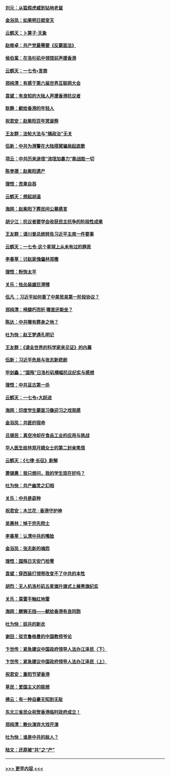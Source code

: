 #### [刘元：从狐假虎威到钻地老鼠](../pages/nsc993/n11612832.md?t=10252022) 
#### [金浴凤：如果明日就变天](../pages/nsc993/n11611135.md?t=10252022) 
#### [云鹤天：卜算子‧天象](../pages/nsc993/n11609023.md?t=10252022) 
#### [赵修卓：共产党最需要《反蒙面法》](../pages/nsc993/n11608006.md?t=10252022) 
#### [侯伯鸾：在洛杉矶中领馆前声援香港](../pages/nsc993/n11607802.md?t=10252022) 
#### [云鹤天：一七令•言商](../pages/nsc993/n11606248.md?t=10252022) 
#### [郑纯清：有感于第六届世界互联网大会](../pages/nsc993/n11604718.md?t=10252022) 
#### [袁斌：有良知的大陆人声援香港抗议者](../pages/nsc993/n11603673.md?t=10252022) 
#### [耿静：献给香港的年轻人](../pages/nsc993/n11602462.md?t=10252022) 
#### [祝君安：赵紫阳百年冥诞祭](../pages/nsc993/n11601386.md?t=10252022) 
#### [王友群：法轮大法与“搞政治”无关](../pages/nsc993/n11601658.md?t=10252022) 
#### [伍新：中共为港警在大陆搭窝骗局起底歌](../pages/nsc993/n11601536.md?t=10252022) 
#### [项云：中共历来迷信“流氓加暴力”能战胜一切](../pages/nsc993/n11601496.md?t=10252022) 
#### [陈奎德：赵紫阳遗产](../pages/nsc993/n11601444.md?t=10252022) 
#### [理悟：苦果自吞](../pages/nsc993/n11601385.md?t=10252022) 
#### [云鹤天：想起胡温](../pages/nsc993/n11600033.md?t=10252022) 
#### [海网：赵紫阳下葬民间公墓感言](../pages/nsc993/n11600021.md?t=10252022) 
#### [胡少江：抗议者要学会收获民主抗争的阶段性成果](../pages/nsc993/n11599626.md?t=10252022) 
#### [王友群：请川普总统转告习近平主席一件要事](../pages/nsc993/n11599533.md?t=10252022) 
#### [云鹤天：一七令‧这个星球上从未有过的罪恶](../pages/nsc993/n11598881.md?t=10252022) 
#### [李春草：讨赵家傀儡林郑檄](../pages/nsc993/n11598789.md?t=10252022) 
#### [理悟：粉饰太平](../pages/nsc993/n11598776.md?t=10252022) 
#### [关乐：怯怂装雄巨滑稽](../pages/nsc993/n11598767.md?t=10252022) 
#### [伍凡 ：习近平如何善了中美贸易第一阶段协议？](../pages/nsc993/n11596305.md?t=10252022) 
#### [郑纯清：椅腿朽而折 哪里还能坐？](../pages/nsc993/n11596273.md?t=10252022) 
#### [陈达：中共哪有葬身之地？](../pages/nsc993/n11596253.md?t=10252022) 
#### [吐为快：赵王梦遇孔明记](../pages/nsc993/n11596208.md?t=10252022) 
#### [王友群：《请全世界的科学家来见证》的内幕](../pages/nsc993/n11594091.md?t=10252022) 
#### [伍新：习近平危局与张志新悲剧](../pages/nsc993/n11594089.md?t=10252022) 
#### [毕剑鑫：“国殇”日洛杉矶横幅抗议纪实与感想](../pages/nsc993/n11591301.md?t=10252022) 
#### [理悟：中共亘古第一杀](../pages/nsc993/n11590734.md?t=10252022) 
#### [云鹤天：一七令•大跃进](../pages/nsc993/n11590699.md?t=10252022) 
#### [海网：印度学生蒙面习像迎习之戏观感](../pages/nsc993/n11590675.md?t=10252022) 
#### [金浴凤：共匪的宿命](../pages/nsc993/n11586383.md?t=10252022) 
#### [吕锡民：真空冷却在食品工业的应用与挑战](../pages/nsc993/n11585819.md?t=10252022) 
#### [华人医生给林郑月娥女士的第二封亲笔信](../pages/nsc993/n11585124.md?t=10252022) 
#### [云鹤天：《七律·长征》新解](../pages/nsc993/n11584578.md?t=10252022) 
#### [萧锡惠：我只想问，我的学生现在好吗？](../pages/nsc993/n11583828.md?t=10252022) 
#### [吐为快：共产幽灵之幻相](../pages/nsc993/n11583224.md?t=10252022) 
#### [关乐：中共是孬种](../pages/nsc993/n11582099.md?t=10252022) 
#### [祝君安：木兰花 · 香港守护神](../pages/nsc993/n11581782.md?t=10252022) 
#### [吴惠林：悼于宗先院士](../pages/nsc993/n11580283.md?t=10252022) 
#### [李春草：认清中共的嘴脸](../pages/nsc993/n11579954.md?t=10252022) 
#### [金浴凤：张志新的魂怨](../pages/nsc993/n11579913.md?t=10252022) 
#### [理悟：国殇日天安门拾零](../pages/nsc993/n11579843.md?t=10252022) 
#### [袁斌：穿西装打领带改变不了中共的本性](../pages/nsc993/n11579814.md?t=10252022) 
#### [胡烈：无人机洛杉矶五星旗升旗式上展黑旗纪实](../pages/nsc993/n11579322.md?t=10252022) 
#### [关乐：莫雷手触红地雷](../pages/nsc993/n11577862.md?t=10252022) 
#### [海网：醒狮无挡——献给香港有良同胞](../pages/nsc993/n11577835.md?t=10252022) 
#### [吐为快：妖共的新衣](../pages/nsc993/n11577575.md?t=10252022) 
#### [谢田：驳克鲁格曼的中国教师爷论](../pages/nsc993/n11575034.md?t=10252022) 
#### [卞世传：紧急建议中国政府领导人法办江泽民（下）](../pages/nsc993/n11573390.md?t=10252022) 
#### [卞世传：紧急建议中国政府领导人法办江泽民（上）](../pages/nsc993/n11573208.md?t=10252022) 
#### [祝君安：重阳节望香港](../pages/nsc993/n11573190.md?t=10252022) 
#### [草民：爱国主义的联想](../pages/nsc993/n11572333.md?t=10252022) 
#### [拂云：有一种自豪无知到无耻](../pages/nsc993/n11572006.md?t=10252022) 
#### [东北三省民众祝贺香港临时政府成立！](../pages/nsc993/n11571215.md?t=10252022) 
#### [郑纯清：散伙演弃大戏开演](../pages/nsc993/n11570826.md?t=10252022) 
#### [吐为快：谁是中共的敌人？](../pages/nsc993/n11570817.md?t=10252022) 
#### [陆文：还原被“共”之“产”](../pages/nsc993/n11570798.md?t=10252022) 

----
#### [ >>> 更早内容 <<< ](../indexes/nsc993-earlier.md)
